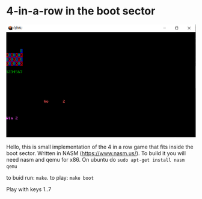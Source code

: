 # 4-in-a-row in the boot sector

![Test Image 1](screen1.png)

Hello, this is small implementation of the 4 in a row game that fits inside the boot sector.
Written in NASM (https://www.nasm.us/).
To build it you will need nasm and qemu for x86. On ubuntu do `sudo apt-get install nasm qemu`

to buid run: `make`. to play: `make boot`

Play with keys 1..7
